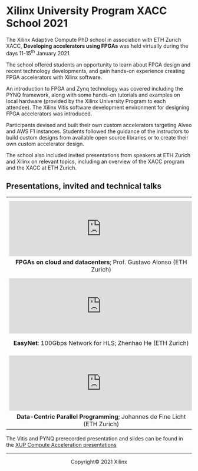 
# Xilinx University Program XACC School 2021

The Xilinx Adaptive Compute PhD school in association with ETH Zurich XACC, **Developing accelerators using FPGAs** was held virtually during the days 11-15<sup>th</sup> January 2021.

The school offered students an opportunity to learn about FPGA design and recent technology developments, and gain hands-on experience creating FPGA accelerators with Xilinx software.

An introduction to FPGA and Zynq technology was covered including the PYNQ framework, along with some hands-on tutorials and examples on local hardware (provided by the Xilinx University Program to each attendee). The Xilinx Vitis software development environment for designing FPGA accelerators was introduced. 

Participants devised and built their own custom accelerators targeting Alveo and AWS F1 instances. Students followed the guidance of the instructors to build custom designs from available open source libraries or to create their own custom accelerator design.

The school also included invited presentations from speakers at ETH Zurich and Xilinx on relevant topics, including an overview of the XACC program and the XACC at ETH Zurich.

## Presentations, invited and technical talks

<table border="0" width="100%" style="border: 0px; background:transparent">
  <tr style="border: 0px;">
    <th class="responsive" width="200" style="text-align:center; border: 0px; background:transparent" colspan="2">
      <font color="black" size="+2"></font>
    </th>
  </tr>
  <tr style="border: 0px;">
    <td width="500" style="border: 0px; background:transparent">
      <iframe class="responsive" style="text-align:center; border: 0px; background:transparent" width="500" height="auto" src="https://www.youtube.com/embed/-3u8T9qbn6k" title="YouTube video player" frameborder="0" allow="accelerometer; autoplay; clipboard-write; encrypted-media; gyroscope; picture-in-picture" allowfullscreen=""></iframe>
    </td>
    <td width="500" style="border: 0px; background:transparent">
      <iframe class="responsive" style="text-align:center; border: 0px; background:transparent" width="500" height="auto" src="https://www.youtube.com/embed/FsKi-7L7INA" title="YouTube video player" frameborder="0" allow="accelerometer; autoplay; clipboard-write; encrypted-media; gyroscope; picture-in-picture" allowfullscreen=""></iframe>
    </td>
  </tr>
  <tr style="border: 0px">
    <td class="responsive" style="text-align:center; border: 0px; background:transparent" width="200">
      <strong>FPGAs on cloud and datacenters</strong>; Prof. Gustavo Alonso (ETH Zurich)
    </td>
    <td class="responsive" style="text-align:center; border: 0px; background:transparent" width="200">
      <strong>VNx</strong>: XUP Vitis UDP Network Example for Alveo; Dr. Mario Ruiz (XUP)
    </td>
  </tr>
  <tr style="border: 0px">
    <th class="responsive" width="200" style="text-align:center; border: 0px; background:transparent" colspan="2">
      <font color="white" size="+2"></font>
    </th>
  </tr>
  <tr style="border: 0px">
    <td width="500" style="border: 0px; background:transparent">
      <iframe class="responsive" style="text-align:center; border: 0px; background:transparent" width="500" height="auto" src="https://www.youtube.com/embed/cAh5KgUDgeo" title="YouTube video player" frameborder="0" allow="accelerometer; autoplay; clipboard-write; encrypted-media; gyroscope; picture-in-picture" allowfullscreen=""></iframe>
    </td>
    <td width="500" style="border: 0px; background:transparent">
      <iframe class="responsive" style="text-align:center; border: 0px; background:transparent" width="500" height="auto" src="https://www.youtube.com/embed/gBQ5hcbGsDA" title="YouTube video player" frameborder="0" allow="accelerometer; autoplay; clipboard-write; encrypted-media; gyroscope; picture-in-picture" allowfullscreen=""></iframe>
    </td>
  </tr>
  <tr style="border: 0px">
    <td class="responsive" style="text-align:center; border: 0px; background:transparent" width="200">
      <strong>EasyNet</strong>: 100Gbps Network for HLS; Zhenhao He (ETH Zurich)
    </td>
    <td class="responsive" style="text-align:center; border: 0px; background:transparent" width="200">
      <strong>FPGA Accelerated Computing</strong>, Kumar Deepak (Xilinx Data Center Group)
    </td>
  </tr>
  <tr style="border: 0px">
    <th class="responsive" width="200" style="text-align:center; border: 0px; background:transparent" colspan="2">
      <font color="black" size="+2"></font>
    </th>
  </tr>
  <tr style="border: 0px">
    <td width="500" style="border: 0px; background:transparent">
      <iframe class="responsive" style="text-align:center; border: 0px; background:transparent" width="500" height="auto" src="https://www.youtube.com/embed/t0T34AWDpgo" title="YouTube video player" frameborder="0" allow="accelerometer; autoplay; clipboard-write; encrypted-media; gyroscope; picture-in-picture" allowfullscreen=""></iframe>
    </td>
    <td class="responsive" width="200" style="border: 0px; background:transparent"></td>
  </tr>
  <tr style="border: 0px">
    <td class="responsive" style="text-align:center; border: 0px; background:transparent" width="200">
      <strong>Data-Centric Parallel Programming</strong>; Johannes de Fine Licht (ETH Zurich)
    </td>
    <td class="responsive" style="text-align:center; border: 0px; background:transparent" width="200"></td>
  </tr>
</table>

The Vitis and PYNQ prerecorded presentation and slides can be found in the [XUP Compute Acceleration presentations](https://xilinx.github.io/xup_compute_acceleration/presentations.html)




---------------------------------------

<p align="center">Copyright&copy; 2021 Xilinx</p>